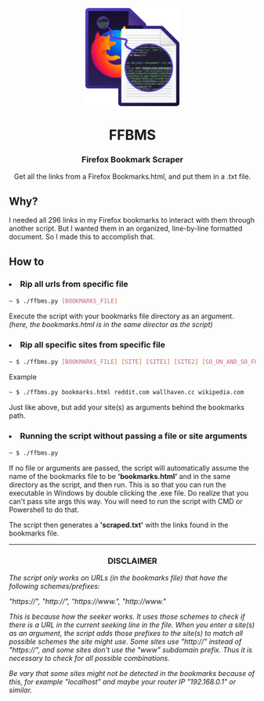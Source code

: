 <div align='center'>
    <img src='img/ffbms.png' height='200px' alt="logo"/>
    <h1>FFBMS</h1>
    <h3>Firefox Bookmark Scraper</h3>
    Get all the links from a Firefox Bookmarks.html, and put them in a .txt file.
</div>

## Why?
I needed all 296 links in my Firefox bookmarks to interact with them through another script. But I wanted them in an organized, line-by-line formatted document. So I made this to accomplish that.

## How to
<h3><li>Rip all urls from specific file</li></h3>

```bash
~ $ ./ffbms.py [BOOKMARKS_FILE]
```

<p>Execute the script with your bookmarks file directory as an argument.<br>
<em>(here, the bookmarks.html is in the same director as the script)</em></p>

<h3><li>Rip all specific sites from specific file</li></h3>

```bash
~ $ ./ffbms.py [BOOKMARKS_FILE] [SITE] [SITE1] [SITE2] [SO_ON_AND_SO_FORTH...]
```

<p>Example</p>

```bash
~ $ ./ffbms.py bookmarks.html reddit.com wallhaven.cc wikipedia.com
```

<p>Just like above, but add your site(s) as arguments behind the bookmarks path.</p>

<h3><li>Running the script without passing a file or site arguments</li></h3>

```bash
~ $ ./ffbms.py
```

<p>If no file or arguments are passed, the script will automatically assume the name of the bookmarks file to be <strong>'bookmarks.html'</strong> and in the same directory as the script, and then run. This is so that you can run the executable in Windows by double clicking the .exe file. Do realize that you can't pass site args this way. You will need to run the script with CMD or Powershell to do that.

The script then generates a <strong>'scraped.txt'</strong> with the links found in the bookmarks file.</p>

---

<h3 align='center'>DISCLAIMER</h3>
<p><em>The script only works on URLs (in the bookmarks file) that have the following schemes/prefixes:

"https://", "http://", "https://www.", "http://www."

This is because how the seeker works. It uses those schemes to check if there is a URL in the current seeking line in the file. When you enter a site(s) as an argument, the script adds those prefixes to the site(s) to match all possible schemes the site might use. Some sites use "http://" instead of "https://", and some sites don't use the "www" subdomain prefix. Thus it is necessary to check for all possible combinations.

Be vary that some sites might not be detected in the bookmarks because of this, for example "localhost" and maybe your router IP "192.168.0.1" or similar.</em></p>

